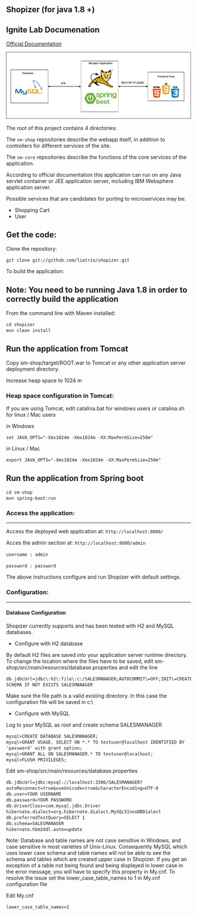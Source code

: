 Shopizer (for java 1.8 +)
-------------------

Ignite Lab Documenation
-------------------

[Official Documentation](http://shopizer-ecommerce.github.io/shopizer/#)

![Shopizer Archicture](shopizer-arch.png)

The root of this project contains 4 directories:

The `sm-shop` repositories describe the webapp itself, in addition to
controllers for different services of the site.

The `sm-core` repositories describe the functions of the core services of the
application.

According to official documentation
this application can run on any Java servlet container or JEE application
server, including IBM Websphere application server.

Possible services that are candidates for porting to microservices may be:

- Shopping Cart
- User

Get the code:
-------------------
Clone the repository:

```
git clone git://github.com/liatrio/shopizer.git
```

To build the application:

Note: You need to be running Java 1.8 in order to correctly build the application
-------------------
From the command line with Maven installed:

```
cd shopizer
mvn clean install
```

Run the application from Tomcat
-------------------
Copy sm-shop/target/ROOT.war to Tomcat or any other
application server deployment directory.

Increase heap space to 1024 m

### Heap space configuration in Tomcat:


If you are using Tomcat, edit catalina.bat for windows users or
catalina.sh for linux / Mac users

in Windows

```
set JAVA_OPTS="-Xms1024m -Xmx1024m -XX:MaxPermSize=256m"
```

in Linux / Mac

```
export JAVA_OPTS="-Xms1024m -Xmx1024m -XX:MaxPermSize=256m"
```

Run the application from Spring boot
-------------------

```
cd sm-shop
mvn spring-boot:run
```

### Access the application:
-------------------

Access the deployed web application at: `http://localhost:8080/`

Acces the admin section at: `http://localhost:8080/admin`

`username : admin`

`password : password`

The above instructions configure and run Shopizer with default settings.

### Configuration:
-------------------

#### Database Configuration

Shopizer currently supports and has been tested with H2 and MySQL databases.

- Configure with H2 database

By default H2 files are saved into your application server runtime directory.
To change the location where the files have to be saved,
edit sm-shop/src/main/resources/database.properties and edit the line
```
db.jdbcUrl=jdbc\:h2\:file\:c:/SALESMANAGER;AUTOCOMMIT\=OFF;INIT\=CREATE SCHEMA IF NOT EXISTS SALESMANAGER
```

Make sure the file path is a valid existing directory. In this case the
configuration file will be saved in c:\

- Configure with MySQL

Log to your MySQL as root and create schema SALESMANAGER

```
mysql>CREATE DATABASE SALESMANAGER;
mysql>GRANT USAGE, SELECT ON *.* TO testuser@localhost IDENTIFIED BY 'password' with grant option;
mysql>GRANT ALL ON SALESMANAGER.* TO testuser@localhost;
mysql>FLUSH PRIVILEGES;
```

Edit sm-shop/src/main/resources/database.properties

```
db.jdbcUrl=jdbc:mysql://localhost:3306/SALESMANAGER?autoReconnect=true&useUnicode=true&characterEncoding=UTF-8
db.user=YOUR USERNAME
db.password=YOUR PASSWORD
db.driverClass=com.mysql.jdbc.Driver
hibernate.dialect=org.hibernate.dialect.MySQL5InnoDBDialect
db.preferredTestQuery=SELECT 1
db.schema=SALESMANAGER
hibernate.hbm2ddl.auto=update
```

Note: Database and table names are not case sensitive in Windows,
and case sensitive in most varieties of Unix-Linux. Consequently MySQL which
uses lower case schema and table names will not be able to see the schema
and tables which are created upper case in Shopizer. If you get an
exception of a table not being found and being displayed in lower case
in the error message, you will have to specify this property in My.cnf.
To resolve the issue set the lower_case_table_names to 1 in My.cnf
configuration file

Edit My.cnf

```
lower_case_table_names=1
```

